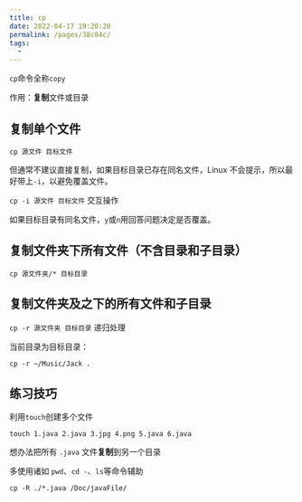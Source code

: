 ```yaml
---
title: cp
date: 2022-04-17 19:20:20
permalink: /pages/38c84c/
tags:
  - 
---
```

`cp`命令全称`copy`

作用：**复制**文件或目录

## 复制单个文件

`cp 源文件 目标文件`

但通常不建议直接复制，如果目标目录已存在同名文件，Linux 不会提示，所以最好带上`-i`，以避免覆盖文件。

`cp -i 源文件 目标文件` 交互操作

如果目标目录有同名文件，`y`或`n`用回答问题决定是否覆盖。

## 复制文件夹下所有文件（不含目录和子目录）

`cp 源文件夹/* 目标目录`

## 复制文件夹及之下的所有文件和子目录

`cp -r 源文件夹 目标目录` 递归处理

当前目录为目标目录：

```shell
cp -r ~/Music/Jack .
```

## 练习技巧

利用`touch`创建多个文件

```shell
touch 1.java 2.java 3.jpg 4.png 5.java 6.java
```

想办法把所有 `.java` 文件**复制**到另一个目录

多使用诸如 `pwd`、`cd -`、`ls`等命令辅助

```shell
cp -R ./*.java /Doc/javaFile/
```

